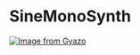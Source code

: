 # SineMonoSynth  
[![Image from Gyazo](https://i.gyazo.com/978a4c3e61d30ecdeff9bc158bc6a07a.png)](https://gyazo.com/978a4c3e61d30ecdeff9bc158bc6a07a)
